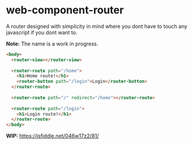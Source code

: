 # web-component-router

A router designed with simplicity in mind where you dont have to touch any javascript if you dont want to.

__Note:__ The name is a work in progress.

```html
<body>
  <router-view></router-view>
  
  <router-route path="/home">
    <h1>Home route!</h1>
    <router-button path="/login">Login</router-button>
  </router-route>
  
  <router-route path="/" redirect="/home"></router-route>
  
  <router-route path="/login">
    <h1>Login route!</h1>
  </router-route>
</body>
```

__WIP:__ https://jsfiddle.net/046w17z2/81/
